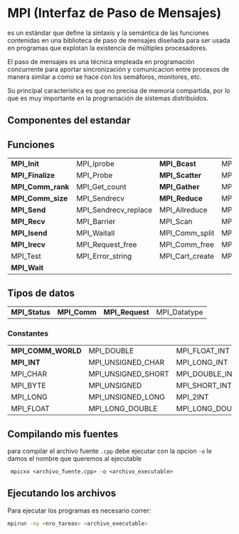 # MPI (Interfaz de Paso de Mensajes)

es un estándar que define la sintaxis y la semántica de las funciones contenidas en una biblioteca de paso de mensajes diseñada para ser usada en programas que explotan la existencia de múltiples procesadores.

El paso de mensajes es una técnica empleada en programación concurrente para aportar sincronización y comunicacion entre procesos de manera similar a como se hace con los semáforos, monitores, etc.

Su principal característica es que no precisa de memoria compartida, por lo que es muy importante en la programación de sistemas distribuidos.

## Componentes del estandar

## Funciones

|               |                      |                 |                 |
| ------------- | -------------------- | --------------- | --------------- |
| **MPI_Init**      | MPI_Iprobe           | **MPI_Bcast**       | MPI_Cart_coords |
| **MPI_Finalize**  | MPI_Probe            | **MPI_Scatter**     | MPI_Cart_rank   |
| **MPI_Comm_rank** | MPI_Get_count        | **MPI_Gather**      | MPI_Cart_shift  |
| **MPI_Comm_size** | MPI_Sendrecv         | **MPI_Reduce**      | MPI_Type_vector |
| **MPI_Send**      | MPI_Sendrecv_replace | MPI_Allreduce       | MPI_Type_commit |
| **MPI_Recv**      | MPI_Barrier          | MPI_Scan            | MPI_Type_free   |
| **MPI_Isend**     | MPI_Waitall          | MPI_Comm_split      | MPI_Pack        |
| **MPI_Irecv**     | MPI_Request_free     | MPI_Comm_free       | MPI_Unpack      |
| MPI_Test          | MPI_Error_string     | MPI_Cart_create     | MPI_Wtime       |
| **MPI_Wait**      |                      |                     |

## Tipos de datos

|                |              |                 |              |
| ----------     | --------     | -----------     | ------------ |
| **MPI_Status** | **MPI_Comm** | **MPI_Request** | MPI_Datatype |

### Constantes

|                    |                    |                     |                    |
| --------------     | ------------------ | ------------------- | --------------     |
| **MPI_COMM_WORLD** | MPI_DOUBLE         | MPI_FLOAT_INT       | MPI_PACKED         |
| **MPI_INT**        | MPI_UNSIGNED_CHAR  | MPI_LONG_INT        | MPI_UB             |
| MPI_CHAR           | MPI_UNSIGNED_SHORT | MPI_DOUBLE_INT      | MPI_LB             |
| MPI_BYTE           | MPI_UNSIGNED       | MPI_SHORT_INT       | **MPI_ANY_SOURCE** |
| MPI_LONG           | MPI_UNSIGNED_LONG  | MPI_2INT            | **MPI_ANY_TAG**    |
| MPI_FLOAT          | MPI_LONG_DOUBLE    | MPI_LONG_DOUBLE_INT | MPI_ERROR          |

## Compilando mis fuentes

para compilar el archivo fuente `.cpp` debe ejecutar con la opcion `-o` le damos el nombre que queremos al ejecutable

     mpicxx <archivo_fuente.cpp> -o <archivo_executable>

## Ejecutando los archivos

Para ejecutar los programas es necesario correr:

```sh
mpirun -np <nro_tareas> <archivo_executable>
```

